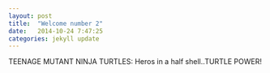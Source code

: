 ```yaml
---
layout: post
title:  "Welcome number 2"
date:   2014-10-24 7:47:25
categories: jekyll update
---
```


TEENAGE MUTANT NINJA TURTLES: Heros in a half shell..TURTLE POWER!